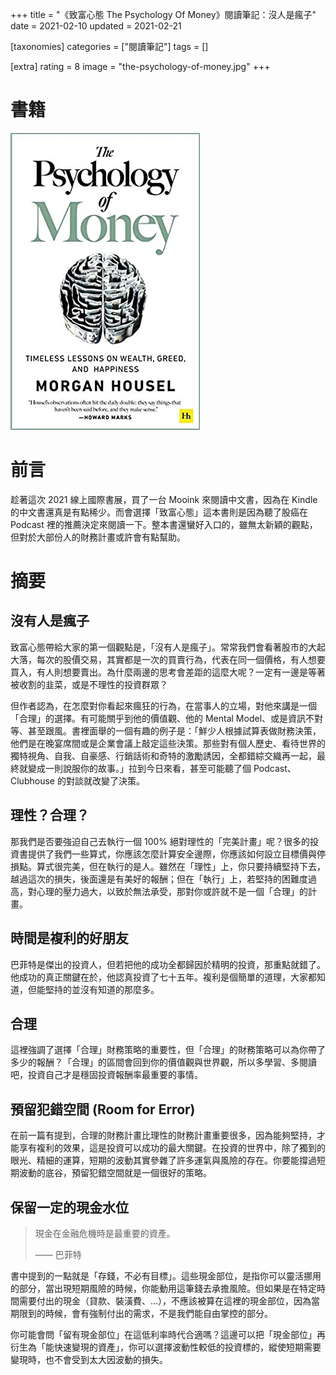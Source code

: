 +++
title = "《致富心態 The Psychology Of Money》閱讀筆記：沒人是瘋子"
date = 2021-02-10
updated = 2021-02-21

[taxonomies]
categories = ["閱讀筆記"]
tags = []

[extra]
rating = 8
image = "the-psychology-of-money.jpg"
+++

# 書籍

[![](the-psychology-of-money.jpg)](https://www.goodreads.com/book/show/41881472-the-psychology-of-money)

# 前言
趁著這次 2021 線上國際書展，買了一台 Mooink 來閱讀中文書，因為在 Kindle 的中文書還真是有點稀少。而會選擇「致富心態」這本書則是因為聽了股癌在 Podcast 裡的推薦決定來閱讀一下。整本書還蠻好入口的，雖無太新穎的觀點，但對於大部份人的財務計畫或許會有點幫助。

# 摘要
## 沒有人是瘋子
致富心態帶給大家的第一個觀點是，「沒有人是瘋子」。常常我們會看著股市的大起大落，每次的股價交易，其實都是一次的買賣行為，代表在同一個價格，有人想要買入，有人則想要賣出。為什麼兩邊的思考會差距的這麼大呢？一定有一邊是等著被收割的韭菜，或是不理性的投資群眾？

但作者認為，在怎麼對你看起來瘋狂的行為，在當事人的立場，對他來講是一個「合理」的選擇。有可能關乎到他的價值觀、他的 Mental Model、或是資訊不對等、甚至跟風。書裡面舉的一個有趣的例子是：「鮮少人根據試算表做財務決策，他們是在晚宴席間或是企業會議上敲定這些決策。那些對有個人歷史、看待世界的獨特視角、自我、自豪感、行銷話術和奇特的激勵誘因，全都錯綜交織再一起，最終就變成一則說服你的故事。」拉到今日來看，甚至可能聽了個 Podcast、Clubhouse 的對談就改變了決策。

## 理性？合理？
那我們是否要強迫自己去執行一個 100% 絕對理性的「完美計畫」呢？很多的投資書提供了我們一些算式，你應該怎麼計算安全邊際，你應該如何設立目標價與停損點。算式很完美，但在執行的是人。雖然在「理性」上，你只要持續堅持下去，越過這次的損失，後面還是有美好的報酬；但在「執行」上，若堅持的困難度過高，對心理的壓力過大，以致於無法承受，那對你或許就不是一個「合理」的計畫。

## 時間是複利的好朋友
巴菲特是傑出的投資人，但若把他的成功全都歸因於精明的投資，那重點就錯了。他成功的真正關鍵在於，他認真投資了七十五年。複利是個簡單的道理，大家都知道，但能堅持的並沒有知道的那麼多。

## 合理
這裡強調了選擇「合理」財務策略的重要性，但「合理」的財務策略可以為你帶了多少的報酬？「合理」的區間會回到你的價值觀與世界觀，所以多學習、多閱讀吧，投資自己才是穩固投資報酬率最重要的事情。

## 預留犯錯空間 (Room for Error)
在前一篇有提到，合理的財務計畫比理性的財務計畫重要很多，因為能夠堅持，才能享有複利的效果，這是投資可以成功的最大關鍵。在投資的世界中，除了獨到的眼光、精細的運算，短期的波動其實參雜了許多運氣與風險的存在。你要能撐過短期波動的底谷，預留犯錯空間就是一個很好的策略。

## 保留一定的現金水位
> 現金在金融危機時是最重要的資產。
>
> —— 巴菲特

書中提到的一點就是「存錢，不必有目標」。這些現金部位，是指你可以靈活挪用的部分，當出現短期風險的時候，你能動用這筆錢去承擔風險。但如果是在特定時間需要付出的現金（貸款、裝潢費、…），不應該被算在這裡的現金部位，因為當期限到的時候，會有強制付出的需求，不是我們能自由掌控的部分。

你可能會問「留有現金部位」在這低利率時代合適嗎？這邊可以把「現金部位」再衍生為「能快速變現的資產」，你可以選擇波動性較低的投資標的，縱使短期需要變現時，也不會受到太大因波動的損失。
